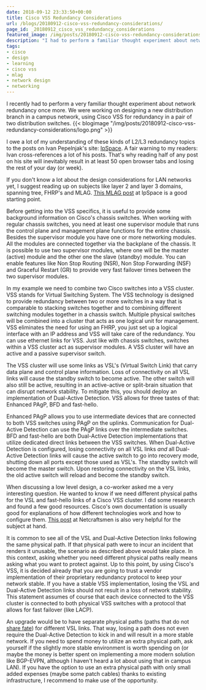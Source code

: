 ```yaml
---
date: 2018-09-12 23:33:50+00:00
title: Cisco VSS Redundancy Considerations
url: /blogs/20180912-cisco-vss-redundancy-considerations/
page_id: _20180912_cisco_vss_redundancy_considerations
featured_image: /img/posts/20180912-cisco-vss-redundancy-considerations/logo.png
description: "I had to perform a familiar thought experiment about network redundancy using Cisco VSS for a pair of distribution switches."
tags:
- cisco
- design
- learning
- cisco vss
- mlag
- network design
- networking
---
```


I recently had to perform a very familiar thought experiment about network redundancy once more. We were working on designing a new distribution branch in a campus network, using Cisco VSS for redundancy in a pair of two distribution switches.
{{< blogimage "/img/posts/20180912-cisco-vss-redundancy-considerations/logo.png" >}}
<!-- more -->
I owe a lot of my understanding of these kinds of L2/L3 redundancy topics to the posts on Ivan Pepelnjak's site: [IpSpace](https://blog.ipspace.net/). A fair warning to my readers: Ivan cross-references a lot of his posts. That's why reading half of any post on his site will inevitably result in at least 50 open browser tabs and losing the rest of your day (or week).

If you don't know a lot about the design considerations for LAN networks yet, I suggest reading up on subjects like layer 2 and layer 3 domains, spanning tree, FHRP's and MLAG. [This MLAG post](https://blog.ipspace.net/2010/10/multi-chassis-link-aggregation-basics.html) at IpSpace is a good starting point.

Before getting into the VSS specifics, it is useful to provide some background information on Cisco's chassis switches. When working with regular chassis switches, you need at least one supervisor module that runs the control plane and management plane functions for the entire chassis. Besides the supervisor module you have one or more networking modules. All the modules are connected together via the backplane of the chassis. It is possible to use two supervisor modules, where one will be the master (active) module and the other one the slave (standby) module. You can enable features like Non Stop Routing (NSR), Non Stop Forwarding (NSF) and Graceful Restart (GR) to provide very fast failover times between the two supervisor modules.

In my example we need to combine two Cisco switches into a VSS cluster. VSS stands for Virtual Switching System. The VSS technology is designed to provide redundancy between two or more switches in a way that is comparable to stacking switches together and to combining different switching modules together in a chassis switch. Multiple physical switches will be combined into a cluster that acts as one logical unit for management. VSS eliminates the need for using an FHRP, you just set up a logical interface with an IP address and VSS will take care of the redundancy. You can use ethernet links for VSS. Just like with chassis switches, switches within a VSS cluster act as supervisor modules. A VSS cluster will have an active and a passive supervisor switch. 

The VSS cluster will use some links as VSL's (Virtual Switch Link) that carry data plane and control plane information. Loss of connectivity on all VSL links will cause the standby switch to become active. The other switch will also still be active, resulting in an active-active or split-brain situation that can disrupt network stability. To mitigate this, you should deploy an implementation of Dual-Active Detection. VSS allows for three tastes of that: Enhanced PAgP, BFD and fast-hello.

Enhanced PAgP allows you to use intermediate devices that are connected to both VSS switches using PAgP on the uplinks. Communication for Dual-Active Detection can use the PAgP links over the intermediate switches. BFD and fast-hello are both Dual-Active Detection implementations that utilize dedicated direct links between the VSS switches. When Dual-Active Detection is configured, losing connectivity on all VSL links _and_ all Dual-Active Detection links will cause the active switch to go into recovery mode, shutting down all ports except those used as VSL's. The standby switch will become the master switch. Upon restoring connectivity on the VSL links, the old active switch will reload and become the standby switch.

When discussing a low level design, a co-worker asked me a very interesting question. He wanted to know if we need different physical paths for the VSL and fast-hello links of a Cisco VSS cluster. I did some research and found a few good resources. Cisco's own documentation is usually good for explanations of how different technologies work and how to configure them. [This post](https://www.netcraftsmen.com/cisco-vss-dual-active-detection/) at Netcraftsmen is also very helpful for the subject at hand.

It is common to see all of the VSL and Dual-Active Detection links following the same physical path. If that physical path were to incur an incident that renders it unusable, the scenario as described above would take place. In this context, asking whether you need different physical paths really means asking what you want to protect against. Up to this point, by using Cisco's VSS, it is decided already that you are going to trust a vendor implementation of their proprietary redundancy protocol to keep your network stable. If you have a stable VSS implementation, losing the VSL and Dual-Active Detection links should not result in a loss of network stability. This statement assumes of course that each device connected to the VSS cluster is connected to both physical VSS switches with a protocol that allows for fast failover (like LACP).

An upgrade would be to have separate physical paths (paths that do not [share fate](https://en.wikipedia.org/wiki/Fate-sharing)) for different VSL links. That way, losing a path does not even require the Dual-Active Detection to kick in and will result in a more stable network. If you need to spend money to utilize an extra physical path, ask yourself if the slightly more stable environment is worth spending on (or maybe the money is better spent on implementing a more modern solution like BGP-EVPN, although I haven't heard a lot about using that in campus LAN). If you have the option to use an extra physical path with only small added expenses (maybe some patch cables) thanks to existing infrastructure, I recommend to make use of the opportunity.
